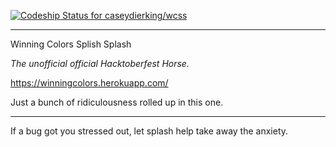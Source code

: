 [ ![Codeship Status for caseydierking/wcss](https://app.codeship.com/projects/2824e4d0-accd-0136-7476-3a0d14b51224/status?branch=master)](https://app.codeship.com/projects/309450)

---

Winning Colors Splish Splash

*The unofficial official Hacktoberfest Horse.*

https://winningcolors.herokuapp.com/

Just a bunch of ridiculousness rolled up in this one.

---

If a bug got you stressed out, let splash help take away the anxiety.
